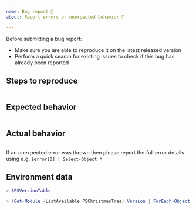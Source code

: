 ```yaml
---
name: Bug report 🐛
about: Report errors or unexpected behavior 🤔

---
```


Before submitting a bug report:

- Make sure you are able to reproduce it on the latest released version
- Perform a quick search for existing issues to check if this bug has already been reported

Steps to reproduce
------------------

```PowerShell

```

Expected behavior
-----------------

```none

```

Actual behavior
---------------

```none

```

If an unexpected error was thrown then please report the full error details using e.g. `$error[0] | Select-Object *`

Environment data
----------------

<!-- Provide the output of the following 2 commands -->

```PowerShell
> $PSVersionTable

> (Get-Module -ListAvailable PSChristmasTree).Version | ForEach-Object { $_.ToString() }

```
